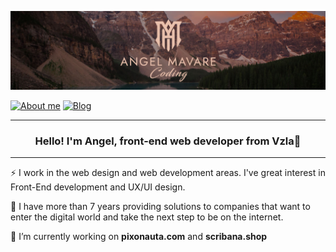 <!-- ![App Screenshot](https://raw.githubusercontent.com/angelmavare/angelmavare/main/screenshots/bannerGithub.jpg) -->
![App Screenshot](https://raw.githubusercontent.com/angelmavare/angelmavare/main/screenshots/linkedin3.jpg)

<!-- 
NOTE:
--------------------------------------------------------------------------
Badges in: https://github.com/alexandresanlim/Badges4-README.md-Profile 
https://forthebadge.com
https://badgen.net/
-------------------------------------------------------------------------->

[![About me](https://badgen.net/badge/icon/About-me/cyan?icon=chrome&label)](https://angelmavare.carrd.co/)
[![Blog](https://badgen.net/badge/icon/Blog/orange?icon=bitcoin-lightning&label)](https://pixonauta.com)

<!-- [![JavaScript](https://img.shields.io/badge/--F7DF1E?logo=javascript&logoColor=000)](https://www.javascript.com/)
[![Figma](https://img.shields.io/badge/--F24E1E?logo=figma&logoColor=ffffff)](https://www.figma.com/)
[![Photoshop](https://img.shields.io/badge/--31A8FF?logo=adobe%20photoshop&logoColor=000)](https://www.photoshop.com/) -->
<hr>
<h3 align="center">
<strong>
    Hello! I'm Angel, front-end web developer from Vzla👋
</strong>
</h3>
<hr>

⚡ I work in the web design and web development areas. I've great interest in Front-End development and UX/UI design.

🌱 I have more than 7 years providing solutions to companies that want to enter the digital world and take the next step to be on the internet.

🔭 I’m currently working on **pixonauta.com** and **scribana.shop**
<!--
**angelmavare/angelmavare** is a ✨ _special_ ✨ repository because its `README.md` (this file) appears on your GitHub profile.

Here are some ideas to get you started:


- 🌱 I’m currently learning ...
- 👯 I’m looking to collaborate on ...
- 🤔 I’m looking for help with ...
- 💬 Ask me about ...
- 📫 How to reach me: ...
- 😄 Pronouns: ...
- ⚡ Fun fact: ...



### :hammer_and_wrench: Languages and Tools :-->
